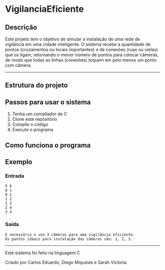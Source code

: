 # VigilanciaEficiente

## Descrição

Este projeto tem o objetivo de simular a instalação de uma rede de vigilância em uma cidade inteligente. O sistema recebe a quantidade de pontos (cruzamentos ou locais importantes) e de conexões (ruas ou vielas) que os ligam, retornando o menor número de pontos para colocar câmeras, de modo que todas as linhas (conexões) toquem em pelo menos um ponto com câmera.

---

## Estrutura do projeto


## Passos para usar o sistema

1. Tenha um compilador de C
2. Clone este repositório
3. Compile o código
4. Execute o programa

## Como funciona o programa


## Exemplo
### Entrada

```
5 6
0 1
0 2
1 2
1 3
2 4
3 4
```

### Saída

```
É necessário o uso 3 câmeras para uma vigilância eficiente.
Os pontos ideais para instalação das câmeras são: 1, 2, 3.
```
---

Este sistema foi feito na linguagem C

Criado por Carlos Eduardo, Diego Miqueias e Sarah Victoria.
